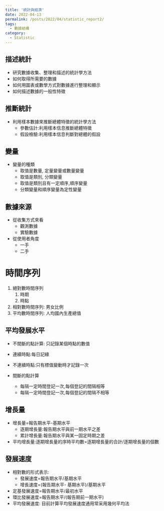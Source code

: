 ```yaml
---
title: '統計與經濟'
date: 2022-04-13
permalink: /posts/2022/04/statistic_report2/
tags:
  - 數據結構
category:
  - Statistic
---
```






## 描述統計
- 研究數據收集、整理和描述的統計學方法
- 如何取得所需要的數據
- 如何用圖表或數學方式對數據進行整理和顯示
- 如何描述數據的一般性特徵

## 推斷統計
- 利用樣本數據來推斷總體特徵的統計學方法
  - 參數估計:利用樣本信息推斷總體特徵
  - 假設檢驗:利用樣本信息判斷對總體的假設

## 變量
- 變量的種類 
  - 取值是數量, 定量變量或數量變量
  - 取值是類別, 分類變量
  - 取值是類別且有一定順序,順序變量
  - 分類變量和順序變量為定性變量


## 數據來源
- 從收集方式來看
  - 觀測數據
  - 實驗數據
- 從使用者角度
  - 一手
  - 二手

# 時間序列

1. 絕對數時間序列
   1. 時期
   2. 時點
2. 相對數時間序列: 男女比例
3. 平均數時間序列: 人均國內生產總值


## 平均發展水平
- 不間斷的點計算: 只記錄某個時點的數值
 - 連續時點:每日記綠
 - 不連續時點:只有標值變動時才記錄一次
- 間斷的點計算


  - 每隔一定時間登記一次,每個登記的間隔相等
  - 每隔一定時間登記一次,每個登記的間隔不相等

## 增長量
- 增長量=報告期水平-基期水平
  - 逐期增長量:報告期水平與前一期水平之差
  - 累計增長量:報告期水平與某一固定時期之差
- 平均增長量:逐期增長量的序時平均數=逐期增長量的合計/逐期增長量的個數
  
## 發展速度
- 相對數的形式表示: 
  - 發展速度=報告期水平/基期水平
  - 增長速度=(報告期水平- 基期水平)/基期水平
- 定基發展速度=報告期水平/最初水平
- 環比發展速度=報告期水平/(報告期前一期水平)
- 平均發展速度: 目前計算平均發展速度通用常采用幾何平均法


